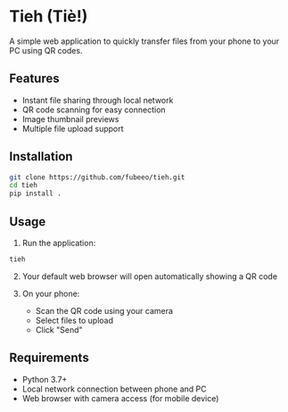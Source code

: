 # Tieh (Tiè!)

A simple web application to quickly transfer files from your phone to your PC using QR codes.

## Features

- Instant file sharing through local network
- QR code scanning for easy connection
- Image thumbnail previews
- Multiple file upload support

## Installation

```bash
git clone https://github.com/fubeeo/tieh.git
cd tieh
pip install .
```

## Usage

1. Run the application:
```bash
tieh
```

2. Your default web browser will open automatically showing a QR code

3. On your phone:
   - Scan the QR code using your camera
   - Select files to upload
   - Click "Send"

## Requirements

- Python 3.7+
- Local network connection between phone and PC
- Web browser with camera access (for mobile device)
